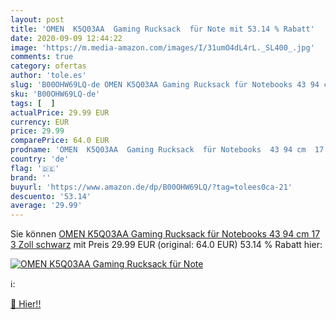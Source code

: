 ```yaml
---
layout: post
title: 'OMEN  K5Q03AA  Gaming Rucksack  für Note mit 53.14 % Rabatt'
date: 2020-09-09 12:44:22
image: 'https://m.media-amazon.com/images/I/31umO4dL4rL._SL400_.jpg'
comments: true
category: ofertas
author: 'tole.es'
slug: 'B00OHW69LQ-de OMEN K5Q03AA Gaming Rucksack für Notebooks 43 94 cm 17 3...'
sku: 'B00OHW69LQ-de'
tags: [  ]
actualPrice: 29.99 EUR
currency: EUR
price: 29.99
comparePrice: 64.0 EUR
prodname: 'OMEN  K5Q03AA  Gaming Rucksack  für Notebooks  43 94 cm  17 3 Zoll  schwarz'
country: 'de'
flag: '🇩🇪'
brand: ''
buyurl: 'https://www.amazon.de/dp/B00OHW69LQ/?tag=tolees0ca-21'
descuento: '53.14'
average: '29.99'
---
```


Sie können [OMEN  K5Q03AA  Gaming Rucksack  für Notebooks  43 94 cm  17 3 Zoll  schwarz](https://www.amazon.de/dp/B00OHW69LQ/?tag=tolees0ca-21) mit Preis 29.99 EUR (original: 64.0 EUR) 53.14 % Rabatt hier:

[![OMEN  K5Q03AA  Gaming Rucksack  für Note](https://m.media-amazon.com/images/I/31umO4dL4rL._SL400_.jpg)](https://www.amazon.de/dp/B00OHW69LQ/?tag=tolees0ca-21)

ℹ️:


[🛒 Hier!!](https://www.amazon.de/dp/B00OHW69LQ/?tag=tolees0ca-21)
